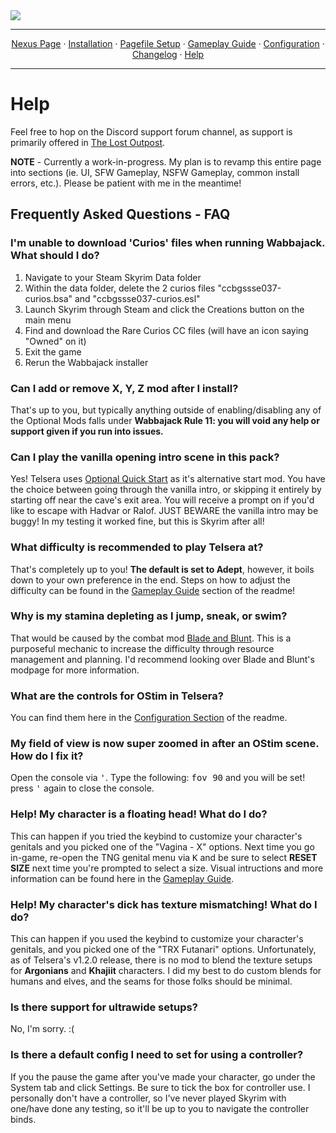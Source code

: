<img src="https://i.imgur.com/kW90Y5Y.png" target="_blank">

---

<p align="center">
  <a href="https://www.nexusmods.com/skyrimspecialedition/mods/149944">Nexus Page</a> ·
  <a href="README.md">Installation</a> ·
  <a href="PAGEFILE.md">Pagefile Setup</a> ·
  <a href="GAMEPLAY.md">Gameplay Guide</a> ·
  <a href="CONFIGURATION.md">Configuration</a> ·
  <a href="CHANGELOG.md">Changelog</a> ·
  <a href="HELP.md">Help</a>
</p>

---

# Help

Feel free to hop on the Discord support forum channel, as support is primarily offered in [The Lost Outpost](https://discord.gg/WF66mMu).

**NOTE** - Currently a work-in-progress. My plan is to revamp this entire page into sections (ie. UI, SFW Gameplay, NSFW Gameplay, common install errors, etc.). Please be patient with me in the meantime!

## Frequently Asked Questions - FAQ

### I'm unable to download 'Curios' files when running Wabbajack. What should I do?

1. Navigate to your Steam Skyrim Data folder
2. Within the data folder, delete the 2 curios files "ccbgssse037-curios.bsa" and "ccbgssse037-curios.esl"
3. Launch Skyrim through Steam and click the Creations button on the main menu
4. Find and download the Rare Curios CC files (will have an icon saying "Owned" on it)
5. Exit the game
6. Rerun the Wabbajack installer

### Can I add or remove X, Y, Z mod after I install?

That's up to you, but typically anything outside of enabling/disabling any of the Optional Mods falls under **Wabbajack Rule 11: you will void any help or support given if you run into issues.**

### Can I play the vanilla opening intro scene in this pack?

Yes! Telsera uses <a href="https://www.nexusmods.com/skyrimspecialedition/mods/63953">Optional Quick Start</a> as it's alternative start mod. You have the choice between going through the vanilla intro, or skipping it entirely by starting off near the cave's exit area. You will receive a prompt on if you'd like to escape with Hadvar or Ralof. JUST BEWARE the vanilla intro may be buggy! In my testing it worked fine, but this is Skyrim after all!

### What difficulty is recommended to play Telsera at?

That's completely up to you! **The default is set to Adept**, however, it boils down to your own preference in the end. Steps on how to adjust the difficulty can be found in the <a href="https://github.com/Lost-Outpost/Telsera/blob/main/GAMEPLAY.md#difficulty-and-survival-mode">Gameplay Guide</a> section of the readme!

### Why is my stamina depleting as I jump, sneak, or swim?

That would be caused by the combat mod <a href="https://www.nexusmods.com/skyrimspecialedition/mods/34549">Blade and Blunt</a>. This is a purposeful mechanic to increase the difficulty through resource management and planning. I'd recommend looking over Blade and Blunt's modpage for more information.

### What are the controls for OStim in Telsera?

You can find them here in the <a href="https://github.com/Lost-Outpost/Telsera/blob/main/CONFIGURATION.md#OStim-SA-Hotkeys">Configuration Section</a> of the readme.

### My field of view is now super zoomed in after an OStim scene. How do I fix it?

Open the console via <kbd>'</kbd>. Type the following: <kbd>fov 90</kbd> and you will be set! press <kbd>'</kbd> again to close the console.

### Help! My character is a floating head! What do I do?

This can happen if you tried the keybind to customize your character's genitals and you picked one of the "Vagina - X" options. Next time you go in-game, re-open the TNG genital menu via <kbd>K</kbd> and be sure to select **RESET SIZE** next time you're prompted to select a size. Visual intructions and more information can be found here in the <a href="https://github.com/Lost-Outpost/Telsera/blob/main/GAMEPLAY.md#tng-customization">Gameplay Guide</a>.

### Help! My character's dick has texture mismatching! What do I do?

This can happen if you used the keybind to customize your character's genitals, and you picked one of the "TRX Futanari" options. Unfortunately, as of Telsera's v1.2.0 release, there is no mod to blend the texture setups for **Argonians** and **Khajiit** characters. I did my best to do custom blends for humans and elves, and the seams for those folks should be minimal.

### Is there support for ultrawide setups?

No, I'm sorry. :(

### Is there a default config I need to set for using a controller?

If you the pause the game after you've made your character, go under the System tab and click Settings. Be sure to tick the box for controller use. I personally don't have a controller, so I've never played Skyrim with one/have done any testing, so it'll be up to you to navigate the controller binds.
